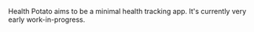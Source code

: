 Health Potato aims to be a minimal health tracking app. It's currently very early work-in-progress.
